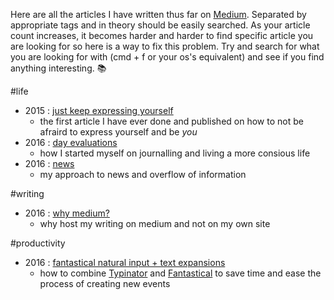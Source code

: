 Here are all the articles I have written thus far on [Medium](https://medium.com/@NikitaVoloboev). Separated by appropriate tags and in theory should be easily searched. As your article count increases, it becomes harder and harder to find specific article you are looking for so here is a way to fix this problem. Try and search for what you are looking for with (cmd + f or your os's equivalent) and see if you find anything interesting. 📚

#life
- 2015 : [just keep expressing yourself](https://medium.com/@NikitaVoloboev/just-keep-expressing-yourself-306870791ae4#.3ilcote4m)
	- the first article I have ever done and published on how to not be afraird to express yourself and be *you*
- 2016 : [day evaluations](https://medium.com/@NikitaVoloboev/day-evaluations-5706f31c9c5e#.m4lw1eo32)
	- how I started myself on journalling and living a more consious life
- 2016 : [news](https://medium.com/@NikitaVoloboev/news-d6bcaaf40121#.mtj9gqvyu)
	- my approach to news and overflow of information

#writing 
- 2016 : [why medium?](https://medium.com/@NikitaVoloboev/why-medium-ff9b13fefe61#.guictx69p)
	- why host my writing on medium and not on my own site	

#productivity
- 2016 : [fantastical natural input + text expansions](https://medium.com/@NikitaVoloboev/fantastical-natural-input-text-expansions-3ea8cf7ccac3#.pv5937ncr)
	- how to combine [Typinator](http://www.ergonis.com/products/typinator/) and [Fantastical](https://flexibits.com/fantastical) to save time and ease the process of creating new events

